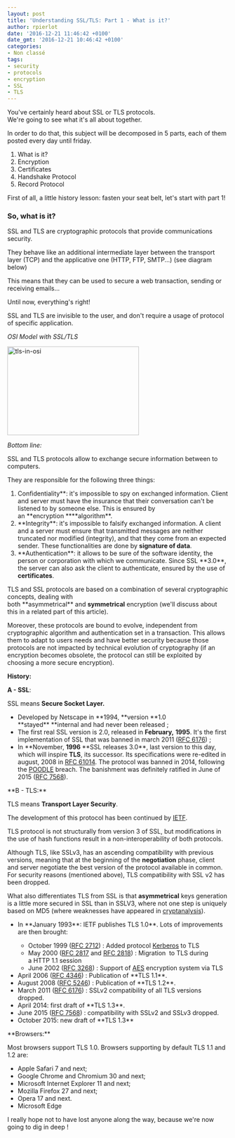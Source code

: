 ```yaml
---
layout: post
title: 'Understanding SSL/TLS: Part 1 - What is it?'
author: rpierlot
date: '2016-12-21 11:46:42 +0100'
date_gmt: '2016-12-21 10:46:42 +0100'
categories:
- Non classé
tags:
- security
- protocols
- encryption
- SSL
- TLS
---
```


<span style="font-weight: 400;">You've certainly heard about SSL or TLS protocols.</span><span style="font-weight: 400;"><br />
</span><span style="font-weight: 400;">We're going to see what it's all about together.<br />
</span>

<span style="font-weight: 400;">In order to do that, this subject will be decomposed in 5 parts, each of them posted every day until friday.</span>

<ol>
<li style="font-weight: 400;"><span style="font-weight: 400;">What is it?</span></li>
<li style="font-weight: 400;"><span style="font-weight: 400;">Encryption</span></li>
<li style="font-weight: 400;"><span style="font-weight: 400;">Certificates</span></li>
<li style="font-weight: 400;"><span style="font-weight: 400;">Handshake Protocol</span></li>
<li style="font-weight: 400;"><span style="font-weight: 400;">Record Protocol</span></li>
</ol>
<span style="font-weight: 400;">First of all, a little history lesson: fasten your seat belt, let's start with part 1!</span>

### **So, what is it?**
<span style="font-weight: 400;">SSL and TLS are cryptographic protocols that provide communications security.</span>

<span style="font-weight: 400;">They behave like an additional intermediate layer between the transport layer (TCP) and the applicative one (HTTP, FTP, SMTP...) (see diagram below)</span>

This means that they can be used to secure a web transaction, sending or receiving emails...

<span style="font-weight: 400;">Until now, everything's right!</span>

<span style="font-weight: 400;">SSL and TLS are invisible to the user, and don't require a usage of protocol of specific application.</span>

<i><span style="font-weight: 400;">OSI Model with SSL/TLS</span></i>

<a href="http://blog.eleven-labs.com/wp-content/uploads/2016/11/tls-in-osi.png"><img class="size-medium wp-image-2563 aligncenter" src="http://blog.eleven-labs.com/wp-content/uploads/2016/11/tls-in-osi-300x202.png" alt="tls-in-osi" width="300" height="202" /></a>

<i><span style="font-weight: 400;">Bottom line:</span></i>

<span style="font-weight: 400;">SSL and TLS protocols allow to exchange secure information between to computers.</span>

<span style="font-weight: 400;">They are responsible for the following three things:</span>

<ol>
<li style="font-weight: 400;"><b style="font-weight: 400;">Confidentiality**<span style="font-weight: 400;">: it's impossible to spy on exchanged information. Client and server must have the insurance that their conversation can't be listened to by someone else. This is ensured by an </span>**encryption<span style="font-weight: 400;"> </span>****algorithm**.</li>
<li style="font-weight: 400;">**Integrity**:<span style="font-weight: 400;"> it's impossible to falsify exchanged information. A client and a server must ensure that transmitted messages are neither truncated nor modified (integrity), and that they come from an expected sender. These functionalities are done by <strong>signature of data</strong></span><span style="font-weight: 400;">.</span></li>
<li style="font-weight: 400;">**Authentication**<span style="font-weight: 400;">: it allows to be sure of the software identity, the person or corporation with which we communicate. Since SSL </span>**3.0**<span style="font-weight: 400;">, the server can also ask the client to authenticate, ensured by the use of <strong>certificates</strong></span><span style="font-weight: 400;">.</span></li>
</ol>
TLS and SSL protocols are based on a combination of several cryptographic concepts, dealing with both **asymmetrical**<i style="font-weight: 400;"> </i>and <strong>symmetrical<span style="font-weight: 400;"> encryption</span></strong> (we'll discuss about this in a related part of this article<span style="font-weight: 400;">).</span>

<span style="font-weight: 400;">Moreover, these protocols are bound to evolve, independent from cryptographic algorithm and authentication set in a transaction. This allows them to adapt to users needs and have better security because those protocols are not impacted by technical evolution of cryptography (if an encryption becomes obsolete, the protocol can still be exploited by choosing a more secure encryption).</span>

**History:**

**A - SSL**<span style="font-weight: 400;">:</span>

<span style="font-weight: 400;">SSL means </span>**Secure Socket Layer.**

<ul>
<li><span style="font-weight: 400;">Developed by Netscape in </span>**1994, **version **1.0 **stayed** **internal and had never been released<span style="font-weight: 400;"> ;</span></li>
<li>The first real SSL version is <strong style="font-weight: 400;">2.0</strong>, released in <strong>February,<span style="font-weight: 400;"> <strong>1995</strong></span></strong>. It's the first implementation of SSL that was banned in march 2011<span style="font-weight: 400;"> (</span><a style="font-weight: 400;" href="https://tools.ietf.org/html/rfc6176"><span style="font-weight: 400;">RFC 6176</span></a><span style="font-weight: 400;">) ;</span></li>
<li><span style="font-weight: 400;">In </span>**November<span style="font-weight: 400;">, <strong>1996 </strong></span>**<span style="font-weight: 400;">SSL releases </span><b style="font-weight: 400;">3.0**<span style="font-weight: 400;">, last version to this day, which will inspire <strong>TLS</strong>, its successor</span><span style="font-weight: 400;">. Its specifications were re-edited in august, 2008 in </span><a style="font-weight: 400;" href="https://tools.ietf.org/html/rfc6101"><span style="font-weight: 400;">RFC 6101</span></a><a style="font-weight: 400;" href="https://fr.wikipedia.org/wiki/Transport_Layer_Security#cite_note-4"><span style="font-weight: 400;">4</span></a><span style="font-weight: 400;">. The protocol was banned in 2014, following the </span><span style="font-weight: 400;"><a href="https://fr.wikipedia.org/wiki/POODLE">POODLE</a> breach. The banishment was definitely ratified in June of 2015 </span><span style="font-weight: 400;">(</span><a style="font-weight: 400;" href="https://tools.ietf.org/html/rfc7568"><span style="font-weight: 400;">RFC 7568</span></a><span style="font-weight: 400;">).</span></li>
</ul>
**B - TLS:**

<span style="font-weight: 400;">TLS means </span>**Transport Layer Security**<span style="font-weight: 400;">.</span>

<span style="font-weight: 400;">The development of this protocol has been continued by </span><a href="https://www.ietf.org/"><span style="font-weight: 400;">IETF</span></a><span style="font-weight: 400;">.</span>

<span style="font-weight: 400;">TLS protocol is not structurally from version 3 of SSL, but modifications in the use of hash functions result in a non-interoperability of both protocols.</span>

Although TLS, like SSLv3, has an ascending compatibility with previous versions, meaning that at the beginning of the <strong>negotiation<span style="font-weight: 400;"> </span></strong>phase, client and server negotiate the best version of the protocol available in common. For security reasons (mentioned above), TLS compatibility with SSL v2 has been dropped.

What also differentiates TLS from SSL is that <strong>asymmetrical<span style="font-weight: 400;"> keys </span></strong>generation is a little more secured in SSL than in SSLV3, where not one step is uniquely based on MD5 <span style="font-weight: 400;">(where weaknesses have appeared in <a href="https://en.wikipedia.org/wiki/Cryptanalysis">cryptanalysis</a></span><span style="font-weight: 400;">)</span><span style="font-weight: 400;">.</span>

<ul>
<li style="font-weight: 400;"><span style="font-weight: 400;">In </span>**January<span style="font-weight: 400;"> 1993</span>**<span style="font-weight: 400;">: IETF publishes </span><b style="font-weight: 400;">TLS 1.0**<span style="font-weight: 400;">. Lots of improvements are then brought:</span>
<ul style="font-weight: 400;">
<li style="font-weight: 400;"><span style="font-weight: 400;">October 1999 (</span><a href="https://tools.ietf.org/html/rfc2712"><span style="font-weight: 400;">RFC 2712</span></a><span style="font-weight: 400;">) : Added protocol </span><a href="https://en.wikipedia.org/wiki/Kerberos_(protocol)"><span style="font-weight: 400;">Kerberos</span></a><span style="font-weight: 400;"> to TLS</span></li>
<li style="font-weight: 400;"><span style="font-weight: 400;">May 2000 (</span><a href="https://tools.ietf.org/html/rfc2817"><span style="font-weight: 400;">RFC 2817</span></a><span style="font-weight: 400;"> and </span><a href="https://tools.ietf.org/html/rfc2818"><span style="font-weight: 400;">RFC 2818</span></a><span style="font-weight: 400;">) : Migration  to TLS during a HTTP 1.1 session</span></li>
<li style="font-weight: 400;"><span style="font-weight: 400;">June 2002 (</span><a href="https://tools.ietf.org/html/rfc3268"><span style="font-weight: 400;">RFC 3268</span></a><span style="font-weight: 400;">) : Support of <a href="https://en.wikipedia.org/wiki/Advanced_Encryption_Standard">AES</a> encryption system via TLS</span></li>
</ul>
</li>
<li style="font-weight: 400;"><span style="font-weight: 400;">April 2006 (</span><a href="https://tools.ietf.org/html/rfc4346"><span style="font-weight: 400;">RFC 4346</span></a><span style="font-weight: 400;">) : Publication of </span>**TLS 1.1**<span style="font-weight: 400;">.</span></li>
<li style="font-weight: 400;"><span style="font-weight: 400;">August 2008 (</span><a href="https://tools.ietf.org/html/rfc5246"><span style="font-weight: 400;">RFC 5246</span></a><span style="font-weight: 400;">) : Publication of </span>**TLS 1.2**<span style="font-weight: 400;">.</span></li>
<li style="font-weight: 400;"><span style="font-weight: 400;">March 2011 (</span><a href="https://tools.ietf.org/html/rfc6176"><span style="font-weight: 400;">RFC 6176</span></a><span style="font-weight: 400;">) : SSLv2 compatibility of all TLS versions dropped.</span></li>
<li style="font-weight: 400;"><span style="font-weight: 400;">April 2014: first draft of </span>**TLS 1.3**<span style="font-weight: 400;">.</span></li>
<li style="font-weight: 400;"><span style="font-weight: 400;">June 2015 (</span><a href="https://tools.ietf.org/html/rfc7568"><span style="font-weight: 400;">RFC 7568</span></a><span style="font-weight: 400;">) : compatibility with SSLv2 and SSLv3 dropped.</span></li>
<li style="font-weight: 400;"><span style="font-weight: 400;">October 2015: new draft of </span>**TLS 1.3**</li>
</ul>
**Browsers:**

<span style="font-weight: 400;">Most browsers support TLS 1.0. Browsers supporting by default TLS 1.1 and 1.2 are:</span>

<ul>
<li style="font-weight: 400;"><span style="font-weight: 400;">Apple Safari 7 and next;</span></li>
<li style="font-weight: 400;"><span style="font-weight: 400;">Google Chrome and Chromium 30 and next;</span></li>
<li style="font-weight: 400;"><span style="font-weight: 400;">Microsoft Internet Explorer 11 and next;</span></li>
<li style="font-weight: 400;"><span style="font-weight: 400;">Mozilla Firefox 27 and next;</span></li>
<li style="font-weight: 400;"><span style="font-weight: 400;">Opera 17 and next.</span></li>
<li style="font-weight: 400;"><span style="font-weight: 400;">Microsoft Edge</span></li>
</ul>
<span style="font-weight: 400;">I really hope not to have lost anyone along the way, because we're now going to dig in deep !</span>


